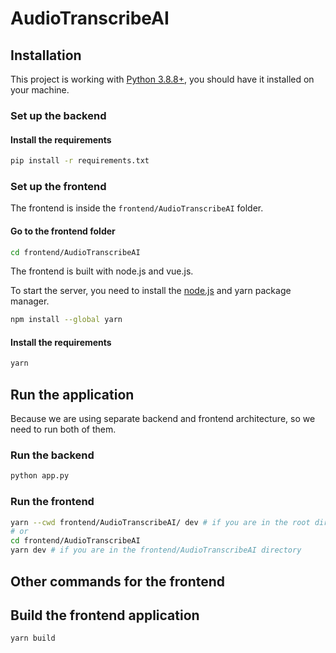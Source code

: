 # AudioTranscribeAI

## Installation

This project is working with [Python 3.8.8+](https://www.python.org/), 
you should have it installed on your machine.

### Set up the backend

#### Install the requirements
```bash
pip install -r requirements.txt
```

### Set up the frontend

The frontend is inside the `frontend/AudioTranscribeAI` folder.

#### Go to the frontend folder
```bash
cd frontend/AudioTranscribeAI
```

The frontend is built with node.js and vue.js.

To start the server, you need to install the [node.js](https://nodejs.org/en/download) and yarn package manager.

```bash
npm install --global yarn
```

#### Install the requirements
```bash
yarn
```

## Run the application

Because we are using separate backend and frontend architecture, so we need to run both of them.

### Run the backend

```bash
python app.py
```
### Run the frontend

```bash
yarn --cwd frontend/AudioTranscribeAI/ dev # if you are in the root directory
# or
cd frontend/AudioTranscribeAI 
yarn dev # if you are in the frontend/AudioTranscribeAI directory
````

## Other commands for the frontend

## Build the frontend application
```bash
yarn build
```
